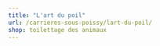 ```yaml
---
title: "L'art du poil"
url: /carrieres-sous-poissy/lart-du-poil/
shop: toilettage des animaux
---
```

